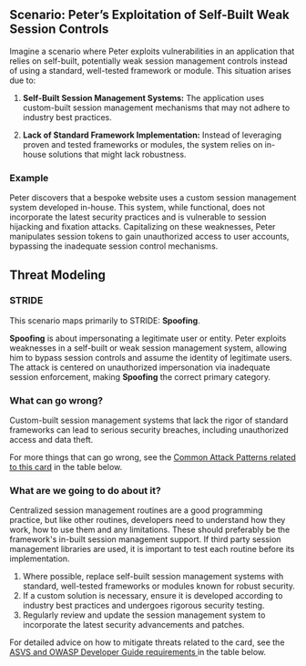 ## Scenario: Peter’s Exploitation of Self-Built Weak Session Controls

Imagine a scenario where Peter exploits vulnerabilities in an application that relies on self-built, potentially weak session management controls instead of using a standard, well-tested framework or module. This situation arises due to:

1. **Self-Built Session Management Systems:** The application uses custom-built session management mechanisms that may not adhere to industry best practices.

2. **Lack of Standard Framework Implementation:** Instead of leveraging proven and tested frameworks or modules, the system relies on in-house solutions that might lack robustness.

### Example

Peter discovers that a bespoke website uses a custom session management system developed in-house. This system, while functional, does not incorporate the latest security practices and is vulnerable to session hijacking and fixation attacks. Capitalizing on these weaknesses, Peter manipulates session tokens to gain unauthorized access to user accounts, bypassing the inadequate session control mechanisms.

## Threat Modeling

### STRIDE

This scenario maps primarily to STRIDE: **Spoofing**.

**Spoofing** is about impersonating a legitimate user or entity.
Peter exploits weaknesses in a self-built or weak session management system, allowing him to bypass session controls and assume the identity of legitimate users.
The attack is centered on unauthorized impersonation via inadequate session enforcement, making **Spoofing** the correct primary category.

### What can go wrong?

Custom-built session management systems that lack the rigor of standard frameworks can lead to serious security breaches, including unauthorized access and data theft.

For more things that can go wrong, see the [Common Attack Patterns related to this card](#mapping 'Common Attack Patterns related to this card [internal]') in the table below.

### What are we going to do about it?

Centralized session management routines are a good programming practice, but like other routines, developers need to understand how they work, how to use them and any limitations. These should preferably be the framework's in-built session management support. If third party session management libraries are used, it is important to test each routine before its implementation.

1. Where possible, replace self-built session management systems with standard, well-tested frameworks or modules known for robust security.
2. If a custom solution is necessary, ensure it is developed according to industry best practices and undergoes rigorous security testing.
3. Regularly review and update the session management system to incorporate the latest security advancements and patches.

For detailed advice on how to mitigate threats related to the card, see the [ASVS and OWASP Developer Guide requirements ](#mapping 'ASVS and OWASP Developer Guide requirements [internal]') in the table below.
